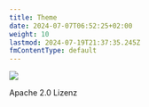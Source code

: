 ```yaml
---
title: Theme
date: 2024-07-07T06:52:25+02:00
weight: 10
lastmod: 2024-07-19T21:37:35.245Z
fmContentType: default
---
```


![](logo_perplex)

Apache 2.0 Lizenz

